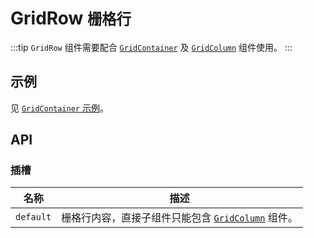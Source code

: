 # GridRow <small>栅格行</small>

:::tip
`GridRow` 组件需要配合 [`GridContainer`](./grid-container) 及 [`GridColumn`](./grid-column) 组件使用。
:::

## 示例

见 [`GridContainer` 示例](./grid-container#示例)。

## API

### 插槽

| 名称 | 描述 |
| -- | -- |
| ``default`` | 栅格行内容，直接子组件只能包含 [`GridColumn`](./grid-column) 组件。 |
